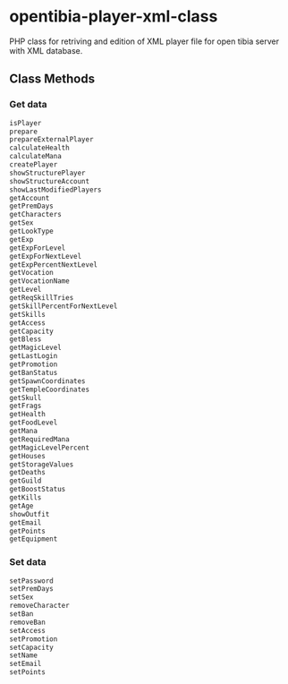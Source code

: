 # opentibia-player-xml-class

PHP class for retriving and edition of XML player file for open tibia server with XML database.

## Class Methods

### Get data

```php
isPlayer
prepare
prepareExternalPlayer
calculateHealth
calculateMana
createPlayer
showStructurePlayer
showStructureAccount
showLastModifiedPlayers
getAccount
getPremDays
getCharacters
getSex
getLookType
getExp
getExpForLevel
getExpForNextLevel
getExpPercentNextLevel
getVocation
getVocationName
getLevel
getReqSkillTries
getSkillPercentForNextLevel
getSkills
getAccess
getCapacity
getBless
getMagicLevel
getLastLogin
getPromotion
getBanStatus
getSpawnCoordinates
getTempleCoordinates
getSkull
getFrags
getHealth
getFoodLevel
getMana
getRequiredMana
getMagicLevelPercent
getHouses
getStorageValues
getDeaths
getGuild
getBoostStatus
getKills
getAge
showOutfit
getEmail
getPoints
getEquipment

```

### Set data

```php
setPassword
setPremDays
setSex
removeCharacter
setBan
removeBan
setAccess
setPromotion
setCapacity
setName
setEmail
setPoints

```
